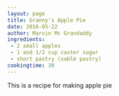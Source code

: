 ```yaml
---
layout: page
title: Granny's Apple Pie
date: 2016-05-22
author: Marvin Mc Grandaddy
ingredients:
 - 2 small apples
 - 1 and 1/2 cup caster sugar
 - short pastry (sablé pastry)
cookingtime: 30
---
```


This is a recipe for making apple pie

<p style="clear: both;">&nbsp;</p>



